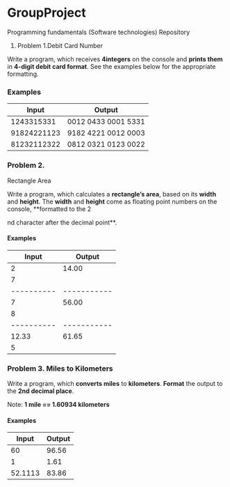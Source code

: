 ﻿# GroupProject
Programming fundamentals (Software technologies) Repository  
1. Problem 1.Debit Card Number

Write a program, which receives **4integers** on the console and **prints them** in **4-digit debit card format**. See the examples below for the appropriate formatting.

### Examples

| **Input** | **Output** |
| --- | --- |
| 1243315331 | 0012 0433 0001 5331 |
| 91824221123 | 9182 4221 0012 0003 |
| 81232112322 | 0812 0321 0123 0022 |
### Problem 2.                 
Rectangle Area

Write a program, which calculates a **rectangle’s area**, based on its **width**
and **height**. The **width** and **height** come as
floating point numbers on the console, **formatted
to the 2

nd character after the decimal point**.

#### Examples

|**Input** | **Output**|
|----------|-----------|
|  2       |  14.00    |
|  7       |           |
|----------|-----------|
|  7       |  56.00    |
|  8       |           |
|----------|-----------|
| 12.33    |  61.65    |
|  5       |           |


### Problem 3. Miles to Kilometers

Write a program, which **converts miles** to **kilometers**. **Format** the output
to the **2nd decimal place**.

Note: **1 mile ==
1.60934 kilometers**

#### Examples

 

|**Input**|**Output**| 
|---------|----------|
|60       |96.56     | 
|1	  |1.61      | 
|52.1113  |83.86     |